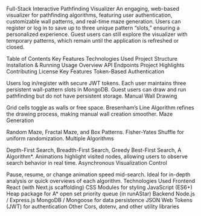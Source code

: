 Full-Stack Interactive Pathfinding Visualizer
An engaging, web-based visualizer for pathfinding algorithms, featuring user authentication, customizable wall patterns, and real-time maze generation. Users can register or log in to save up to three unique pattern “slots,” ensuring a personalized experience. Guest users can still explore the visualizer with temporary patterns, which remain until the application is refreshed or closed.

Table of Contents
Key Features
Technologies Used
Project Structure
Installation & Running
Usage Overview
API Endpoints
Project Highlights
Contributing
License
Key Features
Token-Based Authentication

Users log in/register with secure JWT tokens.
Each user maintains three persistent wall-pattern slots in MongoDB.
Guest users can draw and run pathfinding but do not have persistent storage.
Manual Wall Drawing

Grid cells toggle as walls or free space.
Bresenham’s Line Algorithm refines the drawing process, making manual wall creation smoother.
Maze Generation

Random Maze, Fractal Maze, and Box Patterns.
Fisher-Yates Shuffle for uniform randomization.
Multiple Algorithms

Depth-First Search, Breadth-First Search, Greedy Best-First Search, A Algorithm*.
Animations highlight visited nodes, allowing users to observe search behavior in real time.
Asynchronous Visualization Control

Pause, resume, or change animation speed mid-search.
Ideal for in-depth analysis or quick overviews of each algorithm.
Technologies Used
Frontend
React (with Next.js scaffolding)
CSS Modules for styling
JavaScript (ES6+)
Heap package for A* open set priority queue (in runAStar)
Backend
Node.js / Express.js
MongoDB / Mongoose for data persistence
JSON Web Tokens (JWT) for authentication
Other
Cors, dotenv, and other utility libraries
